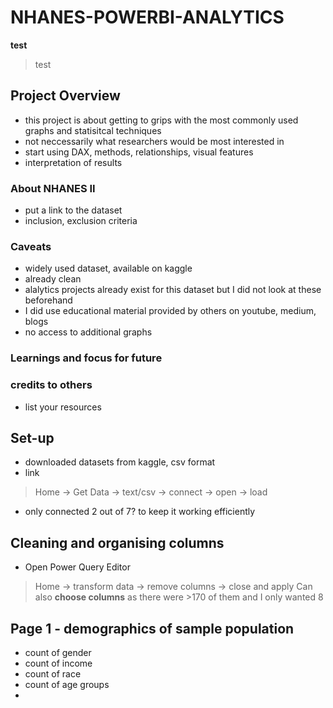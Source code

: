 # NHANES-POWERBI-ANALYTICS

**test**
> test 

## Project Overview

- this project is about getting to grips with the most commonly used graphs and statisitcal techniques
- not neccessarily what researchers would be most interested in
- start using DAX, methods, relationships, visual features
- interpretation of results

### About NHANES II
- put a link to the dataset
- inclusion, exclusion criteria

### Caveats
- widely used dataset, available on kaggle
- already clean 
- alalytics projects already exist for this dataset but I did not look at these beforehand
- I did use educational material provided by others on youtube, medium, blogs
- no access to additional graphs 

### Learnings and focus for future 

### credits to others
- list your resources 

## Set-up 
- downloaded datasets from kaggle, csv format
- link
> Home -> Get Data -> text/csv -> connect -> open -> load
- only connected 2 out of 7? to keep it working efficiently 

## Cleaning and organising columns
- Open Power Query Editor
> Home -> transform data -> remove columns -> close and apply
Can also **choose columns** as there were >170 of them and I only wanted 8

## Page 1 - demographics of sample population
- count of gender
- count of income
- count of race
- count of age groups 
- 

